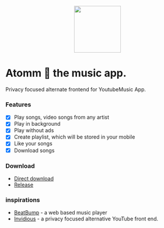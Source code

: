 <p align="center">
    <a href="#" >
        <img src="https://user-images.githubusercontent.com/43115551/152646825-10a0328c-b637-489a-9f66-dcfa82ce4fb8.png" width="128" height="128">
    </a>
</p>


# Atomm 🎸 the music app.

Privacy focused alternate frontend for YoutubeMusic App. 


### Features

- [x] Play songs, video songs from any artist
- [x] Play in background
- [x] Play without ads
- [x] Create playlist, which will be stored in your mobile
- [x] Like your songs
- [x] Download songs 

### Download
- [Direct download](https://github.com/vj-abishek/atomm/releases/download/v1.0/app-release.apk)
- [Release](https://github.com/vj-abishek/atomm/releases)

### inspirations
- [BeatBump](https://github.com/snuffyDev/Beatbump) - a web based music player
- [Invidious](https://github.com/iv-org/invidious) - a privacy focused alternative YouTube front end.
